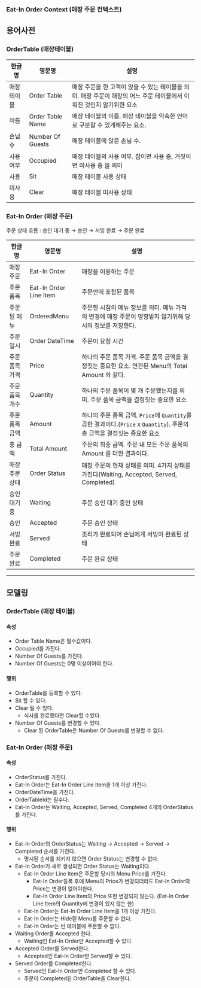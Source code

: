 ### Eat-In Order Context (매장 주문 컨텍스트)

## 용어사전

### OrderTable (매장테이블)

| 한글명 | 영문명 | 설명 |
| --- | --- | --- |
| 매장테이블 | Order Table | 매장 주문을 한 고객이 앉을 수 있는 테이블을 의미. 매장 주문이 매장의 어느 주문 테이블에서 이뤄진 것인지 알기위한 요소 |
| 이름 | Order Table Name | 매장 테이블의 이름. 매장 테이블을 익숙한 언어로 구분할 수 있게해주는 요소. |
| 손님 수 | Number Of Guests | 매장 테이블에 앉은 손님 수. |
| 사용 여부 | Occupied | 매장 테이블의 사용 여부. 참이면 사용 중, 거짓이면 미사용 중 을 의미 |
| 사용 | Sit | 매장 테이블 사용 상태 |
| 미사용 | Clear | 매장 테이블 미사용 상태 |

### Eat-In Order (매장 주문)
주문 상태 흐름 : 승인 대기 중 → 승인 → 서빙 완료 → 주문 완료

| 한글명 | 영문명 | 설명 |
| --- | --- | --- |
| 매장 주문 | Eat-In Order | 매장을 이용하는 주문 |
| 주문 품목 | Eat-In Order Line Item | 주문안에 포함된 품목 |
| 주문된 메뉴 | OrderedMenu | 주문한 시점의 메뉴 정보를 의미. 메뉴 가격의 변경에 매장 주문이 영향받지 않기위해 당시의 정보를 저장한다. |
| 주문 일시 | Order DateTime | 주문이 요청 시간 |
| 주문 품목 가격 | Price | 하나의 주문 품목 가격. 주문 품목 금액을 결정짓는 중요한 요소. 연관된 Menu의 Total Amount 와 같다. |
| 주문 품목 개수 | Quantity | 하나의 주문 품목이 몇 개 주문했는지를 의미. 주문 품목 금액을 결정짓는 중요한 요소 |
| 주문 품목 금액 | Amount | 하나의 주문 품목 금액. `Price`에 `Quantity`를 곱한 결과이다.(`Price` x `Quantity`). 주문의 총 금액을 결정짓는 중요한 요소 |
| 총 금액 | Total Amount | 주문의 최종 금액. 주문 내 모든 주문 품목의 Amount 를 더한 결과이다. |
| 매장 주문 상태 | Order Status | 매장 주문의 현재 상태를 의미. 4가지 상태를 가진다(Waiting, Accepted, Served, Completed) |
| 승인 대기 중 | Waiting | 주문 승인 대기 중인 상태 |
| 승인 | Accepted | 주문 승인 상태 |
| 서빙 완료 | Served | 조리가 완료되어 손님에게 서빙이 완료된 상태 |
| 주문 완료 | Completed | 주문 완료 상태 |

---

## 모델링

### OrderTable (매장 테이블)
#### 속성
- Order Table Name은 필수값이다.
- Occupied를 가진다.
- Number Of Guests를 가진다.
- Number Of Guests는 0명 이상이어야 한다.

#### 행위
- OrderTable을 등록할 수 있다.
- Sit 할 수 있다.
- Clear 될 수 있다.
  - 식사를 완료했다면 Clear할 수있다.
- Number Of Guests를 변경할 수 있다.
  - Clear 된 OrderTable은 Number Of Guests를 변경할 수 없다.

### Eat-In Order (매장 주문)
#### 속성
- OrderStatus를 가진다.
- Eat-In Order는 Eat-In Order Line Item을 1개 이상 가진다.
- OrderDateTime을 가진다.
- OrderTableId는 필수다.
- Eat-In Order는 Waiting, Accepted, Served, Completed 4개의 OrderStatus를 가진다.

#### 행위
- Eat-In Order의 OrderStatus는 Waiting → Accepted → Served → Completed 순서를 가진다.
  - 명시된 순서를 지키지 않으면 Order Status는 변경할 수 없다.
- Eat-In Order가 새로 생성되면 Order Status는 Waiting이다.
  - Eat-In Order Line Item은 주문할 당시의 Menu Price를 가진다.
    - Eat-In Order등록 후에 Menu의 Price가 변경되더라도 Eat-In Order의 Price는 변경이 없어야한다.
    - Eat-In Order Line Item의 Price 또한 변경되지 않는다. (Eat-In Order Line Item의 Quantity에 변경이 있지 않는 한)
  - Eat-In Order는 Eat-In Order Line Item을 1개 이상 가진다.
  - Eat-In Order는 Hide된 Menu를 주문할 수 없다.
  - Eat-In Order는 빈 테이블에 주문할 수 없다.
- Waiting Order를 Accepted 한다.
  - Waiting인 Eat-In Order만 Accepted할 수 있다.
- Accepted Order를 Served한다.
  - Accepted인 Eat-In Order만 Served할 수 있다.
- Served Order를 Completed한다.
  - Served인 Eat-In Order만 Completed 할 수 있다.
  - 주문이 Completed된 OrderTable을 Clear한다.
